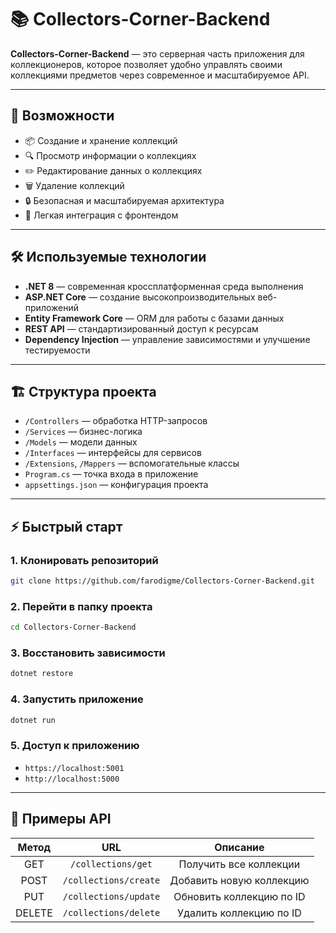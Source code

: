 
# 📚 Collectors-Corner-Backend

**Collectors-Corner-Backend** — это серверная часть приложения для коллекционеров, которое позволяет удобно управлять своими коллекциями предметов через современное и масштабируемое API.

---

## 🚀 Возможности

- 📦 Создание и хранение коллекций
- 🔍 Просмотр информации о коллекциях
- ✏️ Редактирование данных о коллекциях
- 🗑️ Удаление коллекций
- 🔒 Безопасная и масштабируемая архитектура
- 🧩 Легкая интеграция с фронтендом

---

## 🛠️ Используемые технологии

- **.NET 8** — современная кроссплатформенная среда выполнения
- **ASP.NET Core** — создание высокопроизводительных веб-приложений
- **Entity Framework Core** — ORM для работы с базами данных
- **REST API** — стандартизированный доступ к ресурсам
- **Dependency Injection** — управление зависимостями и улучшение тестируемости

---

## 🏗️ Структура проекта

- `/Controllers` — обработка HTTP-запросов
- `/Services` — бизнес-логика
- `/Models` — модели данных
- `/Interfaces` — интерфейсы для сервисов
- `/Extensions`, `/Mappers` — вспомогательные классы
- `Program.cs` — точка входа в приложение
- `appsettings.json` — конфигурация проекта

---

## ⚡ Быстрый старт

### 1. Клонировать репозиторий

```bash
git clone https://github.com/farodigme/Collectors-Corner-Backend.git
```

### 2. Перейти в папку проекта

```bash
cd Collectors-Corner-Backend
```

### 3. Восстановить зависимости

```bash
dotnet restore
```

### 4. Запустить приложение

```bash
dotnet run
```

### 5. Доступ к приложению

- `https://localhost:5001`
- `http://localhost:5000`

---

## 📖 Примеры API

| Метод | URL                    | Описание                        |
|:-----:|:-----------------------:|:-------------------------------:|
| GET   | `/collections/get`          | Получить все коллекции          |
| POST  | `/collections/create`          | Добавить новую коллекцию         |
| PUT   | `/collections/update`     | Обновить коллекцию по ID         |
| DELETE| `/collections/delete`     | Удалить коллекцию по ID          |
